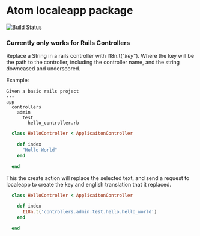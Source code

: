 # Atom localeapp package

[![Build Status](https://travis-ci.org/mgbatchelor/atom-localeapp.svg?branch=master)](https://travis-ci.org/mgbatchelor/atom-localeapp)

### Currently only works for Rails Controllers

Replace a String in a rails controller with I18n.t("_key_").  Where the key will be the path to the controller, including
the controller name, and the string downcased and underscored.

Example:

```
Given a basic rails project
---
app
  controllers
    admin
      test
        hello_controller.rb
```

```ruby
  class HelloController < ApplicaitonController

    def index
      "Hello World"
    end

  end
```
This the create action will replace the selected text, and send a request to localeapp to create the key and english translation that it replaced.
```ruby
  class HelloController < ApplicaitonController

    def index
      I18n.t('controllers.admin.test.hello.hello_world')
    end

  end
```
